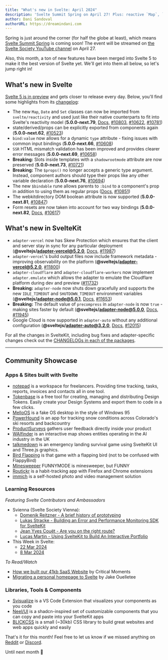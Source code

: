 ```yaml
---
title: "What's new in Svelte: April 2024"
description: 'Svelte Summit Spring on April 27! Plus: reactive `Map`, `Date` and `Set`'
author: Dani Sandoval
authorURL: https://dreamindani.com
---
```


Spring is just around the corner (for half the globe at least), which means [Svelte Summit Spring](https://www.sveltesummit.com/) is coming soon! The event will be streamed on [the Svelte Society YouTube channel](https://youtube.com/sveltesociety) on April 27.

Also, this month, a ton of new features have been merged into Svelte 5 to make it the best version of Svelte yet. We'll get into them all below, so let's jump right in!

## What's new in Svelte

[Svelte 5 is in preview](https://svelte-5-preview.vercel.app/docs/introduction) and gets closer to release every day. Below, you'll find some highlights from its [changelog](https://github.com/sveltejs/svelte/blob/main/packages/svelte/CHANGELOG.md):

- The new `Map`, `Date` and `Set` classes can now be imported from `svelte/reactivity` and used just like their native counterparts to fit into Svelte's reactivity model (**5.0.0-next.79**, [Docs](https://svelte-5-preview.vercel.app/docs/runes#state-frozen-reactive-map-set-and-date), [#10803](https://github.com/sveltejs/svelte/pull/10803), [#10622](https://github.com/sveltejs/svelte/pull/10622), [#10781](https://github.com/sveltejs/svelte/pull/10781))
- state/derived/props can be explicitly exported from components again (**5.0.0-next.62**, [#10523](https://github.com/sveltejs/svelte/pull/10523))
- `bind:value` now allows for a dynamic `type` attribute - fixing issues with common input bindings (**5.0.0-next.66**, [#10608](https://github.com/sveltejs/svelte/pull/10608))
- `SSR` HTML mismatch validation has been improved and provides clearer error messages (**5.0.0-next.69**, [#10658](https://github.com/sveltejs/svelte/pull/10658))
- **Breaking:** Slots inside templates with a `shadowrootmode` attribute are now preserved (**5.0.0-next.73**, [#10721](https://github.com/sveltejs/svelte/pull/10721))
- **Breaking:** The `$props()` no longer accepts a generic type argument. Instead, component authors should type their props like any other variable declaration (**5.0.0-next.76**, [#10694](https://github.com/sveltejs/svelte/pull/10694))
- The new `$bindable` rune allows parents to `:bind` to a component's prop in addition to using them as regular props ([Docs](https://svelte-5-preview.vercel.app/docs/runes#props-bindable), [#10851](https://github.com/sveltejs/svelte/pull/10851))
- The webkitdirectory DOM boolean attribute is now supported (**5.0.0-next.81**, [#10847](https://github.com/sveltejs/svelte/pull/10847))
- Form resets are now taken into account for two way bindings (**5.0.0-next.82**, [Docs](https://svelte-5-preview.vercel.app/docs/breaking-changes#other-breaking-changes-bindings-now-react-to-form-resets), [#10617](https://github.com/sveltejs/svelte/pull/10617))

## What's new in SvelteKit

- `adapter-vercel` now has Skew Protection which ensures that the client and server stay in sync for any particular deployment (**@sveltejs/adapter-vercel@5.2.0**, [Docs](https://vercel.com/docs/deployments/skew-protection), [#11987](https://github.com/sveltejs/kit/pull/11987))
- `adapter-vercel`'s build output files now include framework metadata - improving observability on the platform (**@sveltejs/adapter-vercel@5.2.0**, [#11800](https://github.com/sveltejs/kit/pull/11800))
- `adapter-cloudflare` and `adapter-cloudflare-workers` now implement `adapter.emulate` which allows the adapter to emulate the Cloudflare platform during dev and preview ([#11732](https://github.com/sveltejs/kit/pull/11732))
- **Breaking:** `adapter-node` now shuts down gracefully and supports the new `IDLE_TIMEOUT` and `SHUTDOWN_TIMEOUT` environment variables (**@sveltejs/adapter-node@5.0.1**, [Docs](/docs/kit/adapter-node#Environment-variables-SHUTDOWN-TIMEOUT), [#11653](https://github.com/sveltejs/kit/pull/11653))
- **Breaking:** The default value of `precompress` in `adapter-node` is now `true` - making sites faster by default (**@sveltejs/adapter-node@5.0.0**, [Docs](/docs/kit/adapter-node#options-precompress), [#11945](https://github.com/sveltejs/kit/pull/11945))
- Google Cloud is now supported in `adapter-auto` without any additional configuration (**@sveltejs/adapter-auto@3.2.0**, [Docs](/docs/kit/adapter-auto), [#12015](https://github.com/sveltejs/kit/pull/12015))

For all the changes in SvelteKit, including bug fixes and adapter-specific changes check out the [CHANGELOGs in each of the packages](https://github.com/sveltejs/kit/tree/f1e73c2fe54280d254a1bdfba430a678f4db527a/packages).

---

## Community Showcase

### Apps & Sites built with Svelte

- [notepad](https://www.usenotepad.com/) is a workspace for freelancers. Providing time tracking, tasks, reports, invoices and contacts all in one tool.
- [Tokenbase](https://github.com/mateoroldos/tokenbase) is a free tool for creating, managing and distributing Design Tokens. Easily create your Design Systems and export them to code in a few clicks.
- [MelloOS](https://mellobacon.github.io/mello_os/) is a fake OS desktop in the style of Windows 95
- [PowerHound](https://powderhound.io/) is an app for tracking snow conditions across Colorado's ski resorts and backcountry
- [ProductSurveys](https://productsurveys.io/) gathers user feedback directly inside your product
- [WAIfinder](https://github.com/nestauk/dsp_waifinder) is an interactive map shows entities operating in the AI industry in the UK
- [talkmedown](https://talkmedown.net/) is an emergency landing survival game using SvelteKit UI and Three.js graphics.
- [Bird Flapping](https://github.com/zonetecde/bird-flapping) is that game with a flapping bird (not to be confused with FlappyBird)
- [Minesweeper](https://codeberg.org/wires5210/minesweeper-funnymode) FUNNYMODE is minesweeper, but FUNNY
- [Routickr](https://www.routickr.com/) is a habit-tracking app with Firefox and Chrome extensions
- [immich](https://immich.app/) is a self-hosted photo and video management solution

### Learning Resources

_Featuring Svelte Contributors and Ambassadors_

- Svienna (Svelte Society Vienna):
  - [Domenik Reitzner - A brief history of prototyping](https://www.youtube.com/watch?v=auqkebVQYXE)
  - [Lukas Stracke - Building an Error and Performance Monitoring SDK for SvelteKit](https://www.youtube.com/watch?v=N8Hs-LVL_f8)
  - [Jean Yves Couët - Are you on the right route? ](https://www.youtube.com/watch?v=K8sKpMSCOiE)
  - [Lucas Martin - Using SvelteKit to Build An Interactive Portfolio](https://www.youtube.com/watch?v=wAttcVDP4Ec)
- This Week in Svelte:
  - [22 Mar 2024](https://www.youtube.com/watch?v=QiAMLIyM894)
  - [8 Mar 2024](https://www.youtube.com/watch?v=_vQVkOa5K-s)

_To Read/Watch_

- [How we built our 41kb SaaS Website](https://criticalmoments.io/blog/how_we_built_our_marketing_page) by Critical Moments
- [Migrating a personal homepage to Svelte](https://jakeout.com/posts/2024-03-04-svelte) by Jake Ouelletee

### Libraries, Tools & Components

- [Svisualize](https://svisualize.dev/) is a VS Code Extension that visualizes your components as you code
- [Neel/UI](https://github.com/aidan-neel/neel-ui) is a shadcn-inspired set of customizable components that you can copy and paste into your SvelteKit apps
- [BLICKCSS](https://blick.netlify.app/) is a small (~30kb) CSS library to build great websites and web apps quickly and easily

That's it for this month! Feel free to let us know if we missed anything on [Reddit](https://www.reddit.com/r/sveltejs/) or [Discord](https://discord.gg/svelte).

Until next month 👋
